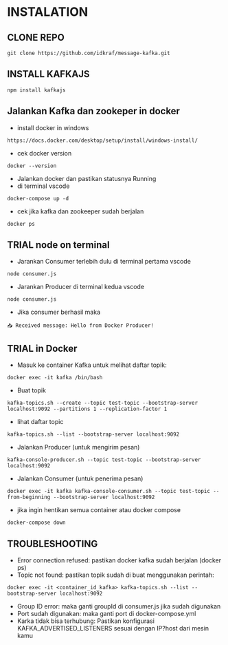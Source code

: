 # INSTALATION
## CLONE REPO
```
git clone https://github.com/idkraf/message-kafka.git
```

## INSTALL KAFKAJS
```
npm install kafkajs
```

## Jalankan Kafka dan zookeper in docker
- install docker in windows
```
https://docs.docker.com/desktop/setup/install/windows-install/
```
- cek docker version
```
docker --version
```
- Jalankan docker dan pastikan statusnya Running
- di terminal vscode
```
docker-compose up -d
```
- cek jika kafka dan zookeeper sudah berjalan
```
docker ps
```


## TRIAL node on terminal
- Jarankan Consumer terlebih dulu di terminal pertama vscode
```
node consumer.js
```
- Jarankan Producer di terminal kedua vscode
```
node consumer.js
```
- Jika consumer berhasil maka
```
📥 Received message: Hello from Docker Producer!
```

## TRIAL in Docker
- Masuk ke container Kafka untuk melihat daftar topik:
```
docker exec -it kafka /bin/bash
```
- Buat topik
```
kafka-topics.sh --create --topic test-topic --bootstrap-server localhost:9092 --partitions 1 --replication-factor 1
```
- lihat daftar topic
```
kafka-topics.sh --list --bootstrap-server localhost:9092
```
- Jalankan Producer (untuk mengirim pesan)
```
kafka-console-producer.sh --topic test-topic --bootstrap-server localhost:9092
```
- Jalankan Consumer (untuk penerima pesan)
```
docker exec -it kafka kafka-console-consumer.sh --topic test-topic --from-beginning --bootstrap-server localhost:9092
```
- jika ingin hentikan semua container  atau docker compose
```
docker-compose down
```

## TROUBLESHOOTING
- Error connection refused: pastikan docker kafka sudah berjalan (docker ps)
- Topic not found: pastikan topik sudah di buat menggunakan perintah:
```
docker exec -it <container_id_kafka> kafka-topics.sh --list --bootstrap-server localhost:9092
```
- Group ID error: maka ganti groupId di consumer.js jika sudah digunakan
- Port sudah digunakan: maka ganti port di docker-compose.yml
- Karka tidak bisa terhubung: Pastikan konfigurasi KAFKA_ADVERTISED_LISTENERS sesuai dengan IP?host dari mesin kamu
